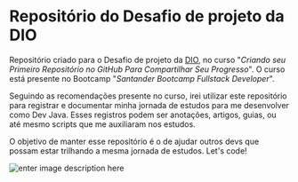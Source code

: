 
# Repositório do Desafio de projeto da DIO

Repositório criado para o Desafio de projeto da [DIO](https://www.dio.me/), no curso "*Criando seu Primeiro Repositório no GitHub Para Compartilhar Seu Progresso*". 
O curso está presente no Bootcamp "*Santander Bootcamp Fullstack Developer*".

Seguindo as recomendações presente no curso, irei utilizar este repositório para registrar e documentar minha jornada de estudos para me desenvolver como Dev Java. Esses registros podem ser anotações, artigos, guias, ou até mesmo scripts que me auxiliaram nos estudos.

O objetivo de manter esse repositório é o de ajudar outros devs que possam estar trilhando a mesma jornada de estudos. 
Let's code!

![enter image description here](https://c.tenor.com/NOYF3f82b_gAAAAM/programmer.gif)
